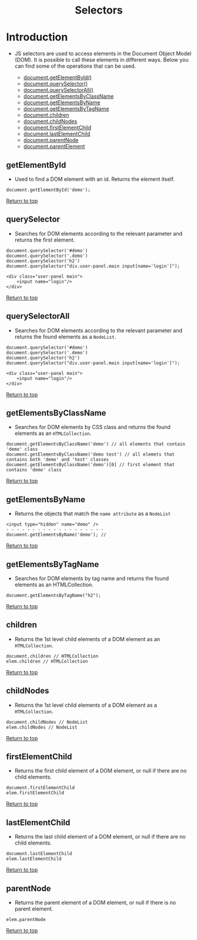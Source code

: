  <h1 align="center">Selectors</h1>


# Introduction

- JS selectors are used to access elements in the Document Object Model (DOM). It is possible to call these elements in different ways. Below you can find some of the operations that can be used.

  - [document.getElementById()](#getelementbyid)
  - [document.querySelector()](#queryselector)
  - [document.querySelectorAll()](#queryselectorall)
  - [document.getElementsByClassName](#getelementsbyclassname)
  - [document.getElementsByName](#getelementsbyname)
  - [document.getElementsByTagName](#getelementsbytagname)
  - [document.children](#children)
  - [document.childNodes](#childnodes)
  - [document.firstElementChild](#firstelementchild)
  - [document.lastElementChild](#lastelementchild)
  - [document.parentNode](#parentnode)
  - [document.parentElement](#parentelement)

## getElementById

- Used to find a DOM element with an id. Returns the element itself.

```
document.getElementById('demo');
```
[Return to top](#introduction)

## querySelector

- Searches for DOM elements according to the relevant parameter and returns the first element.

```
document.querySelector('#demo')
document.querySelector('.demo')
document.querySelector('h2')
document.querySelector("div.user-panel.main input[name='login']");

<div class="user-panel main">
    <input name="login"/>
</div>
```
[Return to top](#introduction)

## querySelectorAll

- Searches for DOM elements according to the relevant parameter and returns the found elements as a `NodeList`.

```
document.querySelector('#demo')
document.querySelector('.demo')
document.querySelector('h2')
document.querySelector("div.user-panel.main input[name='login']");

<div class="user-panel main">
    <input name="login"/>
</div>
```
[Return to top](#introduction)

## getElementsByClassName

- Searches for DOM elements by CSS class and returns the found elements as an `HTMLCollection`.

```
document.getElementsByClassName('demo') // all elements that contain 'demo' class
document.getElementsByClassName('demo test') // all elemets that contains both 'demo' and 'test' classes
document.getElementsByClassName('demo')[0] // first element that contains 'demo' class
```
[Return to top](#introduction)

## getElementsByName
- Returns the objects that match the `name attribute` as a `NodeList`

```
<input type="hidden" name="demo" />
- - - - - - - - - - - - - - - - - - -
document.getElementsByName('demo'); //
```
[Return to top](#introduction)

## getElementsByTagName
- Searches for DOM elements by tag name and returns the found elements as an HTMLCollection.

```
document.getElementsByTagName("h2");
```
[Return to top](#introduction)

## children
- Returns the 1st level child elements of a DOM element as an `HTMLCollection`.

```
document.children // HTMLCollection
elem.children // HTMLCollection
```
[Return to top](#introduction)

## childNodes
- Returns the 1st level child elements of a DOM element as a `HTMLCollection`.

```
document.childNodes // NodeList
elem.childNodes // NodeList
```
[Return to top](#introduction)

## firstElementChild
- Returns the first child element of a DOM element, or null if there are no child elements.

```
document.firstElementChild
elem.firstElementChild
```
[Return to top](#introduction)

## lastElementChild
- Returns the last child element of a DOM element, or null if there are no child elements.

```
document.lastElementChild
elem.lastElementChild 
```
[Return to top](#introduction)

## parentNode
- Returns the parent element of a DOM element, or null if there is no parent element.

```
elem.parentNode
```
[Return to top](#introduction)